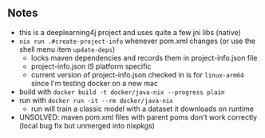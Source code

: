## Notes

* this is a deeplearning4j project and uses quite a few jni libs (native)
* `nix run .#create-project-info` whenever pom.xml changes (or use the shell menu item `update-deps`)
    * locks maven dependencies and records them in project-info.json file
    * project-info.json _IS_ platform specific
    * current version of project-info.json checked in is for `linux-arm64` since I'm testing docker on a new mac
* build with `docker build -t docker/java-nix --progress plain`
* run with `docker run -it --rm docker/java-nix`
    * run will train a classic model with a dataset it downloads on runtime
* UNSOLVED: maven pom.xml files with parent poms don't work correctly (local bug fix but unmerged into nixpkgs)
